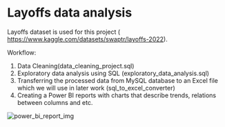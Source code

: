 # Layoffs data analysis

Layoffs dataset is used for this project ( https://www.kaggle.com/datasets/swaptr/layoffs-2022).

Workflow:  
1. Data Cleaning(data_cleaning_project.sql)
2. Exploratory data analysis using SQL (exploratory_data_analysis.sql)
3. Transferring the processed data from MySQL database to an Excel file which we will use in later work (sql_to_excel_converter)
4. Creating a Power BI reports with charts that describe trends, relations between columns and etc.

![power_bi_report_img](https://github.com/user-attachments/assets/6c05e4e0-cad5-4c3f-ba74-ccdedd8ab83d)

